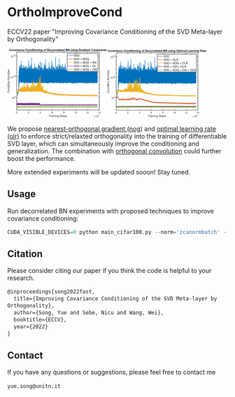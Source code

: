 # OrthoImproveCond
ECCV22 paper "Improving Covariance Conditioning of the SVD Meta-layer by Orthogonality"

<img src="/Decorrelated BN/dbn_gradient.jpg" width="45%"><img src="/Decorrelated BN/dbn_lr.jpg" width="45%" hspace="0.3%">

We propose [nearest-orthogonal gradient (nog)](https://github.com/KingJamesSong/OrthoImproveCond/blob/main/Decorrelated%20BN/main_cifar100.py#L139) and [optimal learning rate (olr)](https://github.com/KingJamesSong/OrthoImproveCond/blob/main/Decorrelated%20BN/main_cifar100.py#L152) to enforce strict/relaxted orthogonality into the training of differentiable SVD layer, which can simultaneously improve the conditioning and generalization. The combination with [orthogonal convolution](https://github.com/KingJamesSong/OrthoImproveCond/blob/main/Decorrelated%20BN/models/skew_symmetric_conv.py#L12) could further boost the performance.

More extended experiments will be updated sooon! Stay tuned.

## Usage

Run decorrelated BN experiments with proposed techniques to improve covariance conditioning:

```python
CUDA_VISIBLE_DEVICES=0 python main_cifar100.py --norm='zcanormbatch' --batch_size=128 --nog --olr --ow
```

## Citation

Please consider citing our paper if you think the code is helpful to your research.

```
@inproceedings{song2022fast,
  title={Improving Covariance Conditioning of the SVD Meta-layer by Orthogonality},
  author={Song, Yue and Sebe, Nicu and Wang, Wei},
  booktitle={ECCV},
  year={2022}
}
```

## Contact

If you have any questions or suggestions, please feel free to contact me

`yue.song@unitn.it`

